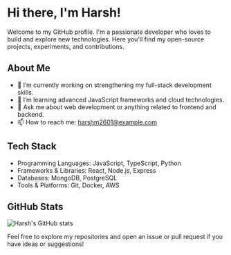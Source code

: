 # Hi there, I'm Harsh!

Welcome to my GitHub profile. I'm a passionate developer who loves to build and explore new technologies. Here you'll find my open-source projects, experiments, and contributions.

## About Me
- 🔭 I’m currently working on strengthening my full-stack development skills.
- 🌱 I’m learning advanced JavaScript frameworks and cloud technologies.
- 💬 Ask me about web development or anything related to frontend and backend.
- 📫 How to reach me: <a href="mailto:harshm2601@example.com">harshm2601@example.com</a>

## Tech Stack
- Programming Languages: JavaScript, TypeScript, Python
- Frameworks & Libraries: React, Node.js, Express
- Databases: MongoDB, PostgreSQL
- Tools & Platforms: Git, Docker, AWS

## GitHub Stats
![Harsh's GitHub stats](https://github-readme-stats.vercel.app/api?username=harshm2601&show_icons=true&theme=radical)

Feel free to explore my repositories and open an issue or pull request if you have ideas or suggestions!
